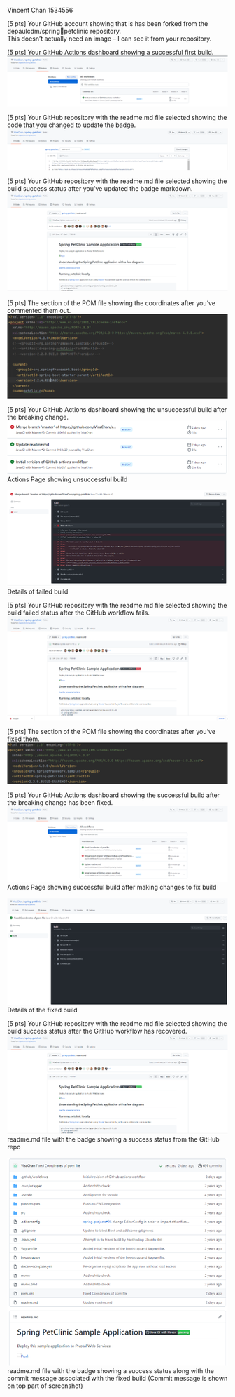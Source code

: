 Vincent Chan 1534556

[5 pts] Your GitHub account showing that is has been forked from the depaulcdm/springpetclinic repository. <br />
This doesn’t actually need an image – I can see it from your repository. <br />


[5 pts] Your GitHub Actions dashboard showing a successful first build. <br />
![First Build](images/FirstBuild.PNG) <br />

[5 pts] Your GitHub repository with the readme.md file selected showing the code that you changed to update the badge. <br />
![New Badge Code](images/BadgeCodeChange.PNG) <br />

[5 pts] Your GitHub repository with the readme.md file selected showing the build success status after you’ve updated the badge markdown. <br />
![Updated Badge](images/Badge1.PNG) <br />

[5 pts] The section of the POM file showing the coordinates after you’ve commented them out. <br />
![Commented Out Coordinates](images/CommentedOutCoordinates.PNG) <br />

[5 pts] Your GitHub Actions dashboard showing the unsuccessful build after the breaking change. <br />
![Failed Actions Board](images/ActionsFailed.PNG) <br />
Actions Page showing unsuccessful build <br />  
![Unsuccessful Build](images/failedCoordinates.PNG) <br />
Details of failed build <br />

[5 pts] Your GitHub repository with the readme.md file selected showing the build failed status after the GitHub workflow fails. <br />
![Failed Badge](images/failedReadMe.PNG) <br />

[5 pts] The section of the POM file showing the coordinates after you’ve fixed them. <br />
![Fixed Coordinates](images/pomFixed.PNG) <br />

[5 pts] Your GitHub Actions dashboard showing the successful build after the breaking change has been fixed. <br />
![Fixed Actions Board](images/FixedCoordinates.PNG) <br />
Actions Page showing successful build after making changes to fix build<br />  
![Fixed Build](images/FixedBuild.PNG) <br />
Details of the fixed build <br />

[5 pts] Your GitHub repository with the readme.md file selected showing the build success status after the GitHub workflow has recovered. <br />
![Fixed Badge](images/FixedReadMe.PNG) <br />
readme.md file with the badge showing a success status from the GitHub repo <br />  
![Fixed Badge With Commit Message](images/FixedBadgeAndCommit.PNG) <br />
readme.md file with the badge showing a success status along with the commit message associated with the fixed build (Commit message is shown on top part of screenshot)